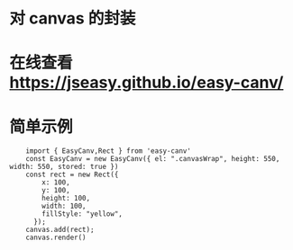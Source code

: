 # 对 canvas 的封装

# 在线查看 https://jseasy.github.io/easy-canv/

# 简单示例

```
    import { EasyCanv,Rect } from 'easy-canv'
    const EasyCanv = new EasyCanv({ el: ".canvasWrap", height: 550, width: 550, stored: true })
    const rect = new Rect({
        x: 100,
        y: 100,
        height: 100,
        width: 100,
        fillStyle: "yellow",
      });
    canvas.add(rect);
    canvas.render()
```
